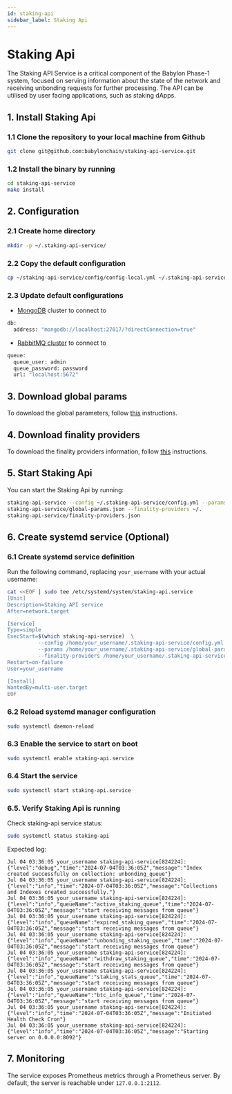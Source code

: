 ```yaml
---
id: staking-api
sidebar_label: Staking Api
---
```

# Staking Api

The Staking API Service is a critical component of the Babylon Phase-1 system,
focused on serving information about the state of the network
and receiving unbonding requests for further processing.
The API can be utilised by user facing applications, such as staking dApps.

## 1. Install Staking Api

### 1.1 Clone the repository to your local machine from Github

```bash
git clone git@github.com:babylonchain/staking-api-service.git
```

### 1.2 Install the binary by running

```bash
cd staking-api-service
make install
```

## 2. Configuration

### 2.1 Create home directory

```bash
mkdir -p ~/.staking-api-service/
```

### 2.2 Copy the default configuration

```bash
cp ~/staking-api-service/config/config-local.yml ~/.staking-api-service/config.yml
```

### 2.3 Update default configurations

- [MongoDB](../infra/mongodb.md) cluster to connect to

```bash
db:
  address: "mongodb://localhost:27017/?directConnection=true"
```

- [RabbitMQ cluster](../infra/rabbitmq.md) to connect to

```bash
queue:
  queue_user: admin
  queue_password: password
  url: "localhost:5672"
```

## 3. Download global params

To download the global parameters,
follow [this](../global-system-configuration.md#staking-parameters) instructions.

## 4. Download finality providers

To download the finality providers information,
follow [this](../global-system-configuration.md#finality-providers)
instructions.

## 5. Start Staking Api

You can start the Staking Api by running:

```bash
staking-api-service --config ~/.staking-api-service/config.yml --params ~/.
staking-api-service/global-params.json --finality-providers ~/.
staking-api-service/finality-providers.json

```

## 6. Create systemd service (Optional)

### 6.1 Create systemd service definition

Run the following command, replacing `your_username` with your actual username:

```bash
cat <<EOF | sudo tee /etc/systemd/system/staking-api.service
[Unit]
Description=Staking API service
After=network.target

[Service]
Type=simple
ExecStart=$(which staking-api-service)  \
          --config /home/your_username/.staking-api-service/config.yml \
          --params /home/your_username/.staking-api-service/global-params.json \
          --finality-providers /home/your_username/.staking-api-service/finality-providers.json
Restart=on-failure
User=your_username

[Install]
WantedBy=multi-user.target
EOF
```

### 6.2 Reload systemd manager configuration

```bash
sudo systemctl daemon-reload
```

### 6.3 Enable the service to start on boot

```bash
sudo systemctl enable staking-api.service
```

### 6.4 Start the service

```bash
sudo systemctl start staking-api.service
```

### 6.5. Verify Staking Api is running

Check staking-api service status:

```bash
sudo systemctl status staking-api
```

Expected log:

```accesslog
Jul 04 03:36:05 your_username staking-api-service[824224]: {"level":"debug","time":"2024-07-04T03:36:05Z","message":"Index created successfully on collection: unbonding_queue"}
Jul 04 03:36:05 your_username staking-api-service[824224]: {"level":"info","time":"2024-07-04T03:36:05Z","message":"Collections and Indexes created successfully."}
Jul 04 03:36:05 your_username staking-api-service[824224]: {"level":"info","queueName":"active_staking_queue","time":"2024-07-04T03:36:05Z","message":"start receiving messages from queue"}
Jul 04 03:36:05 your_username staking-api-service[824224]: {"level":"info","queueName":"expired_staking_queue","time":"2024-07-04T03:36:05Z","message":"start receiving messages from queue"}
Jul 04 03:36:05 your_username staking-api-service[824224]: {"level":"info","queueName":"unbonding_staking_queue","time":"2024-07-04T03:36:05Z","message":"start receiving messages from queue"}
Jul 04 03:36:05 your_username staking-api-service[824224]: {"level":"info","queueName":"withdraw_staking_queue","time":"2024-07-04T03:36:05Z","message":"start receiving messages from queue"}
Jul 04 03:36:05 your_username staking-api-service[824224]: {"level":"info","queueName":"staking_stats_queue","time":"2024-07-04T03:36:05Z","message":"start receiving messages from queue"}
Jul 04 03:36:05 your_username staking-api-service[824224]: {"level":"info","queueName":"btc_info_queue","time":"2024-07-04T03:36:05Z","message":"start receiving messages from queue"}
Jul 04 03:36:05 your_username staking-api-service[824224]: {"level":"info","time":"2024-07-04T03:36:05Z","message":"Initiated Health Check Cron"}
Jul 04 03:36:05 your_username staking-api-service[824224]: {"level":"info","time":"2024-07-04T03:36:05Z","message":"Starting server on 0.0.0.0:8092"}
```

## 7. Monitoring

The service exposes Prometheus metrics through a Prometheus server.
By default, the server is reachable under `127.0.0.1:2112`.
